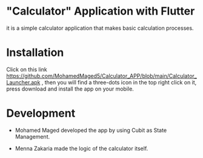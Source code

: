 # "Calculator" Application with Flutter
it is a simple calculator application that makes basic calculation processes.

# Installation
Click on this link https://github.com/MohamedMaged5/Calculator_APP/blob/main/Calculator_Launcher.apk , then you will find a three-dots icon in the top right click on it, press download and install the app on your mobile.

# Development
* Mohamed Maged developed the app by using Cubit as State Management.
- Menna Zakaria made the logic of the calculator itself.
